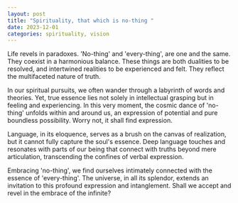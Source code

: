 ```yaml
---
layout: post
title: "Spirituality, that which is no-thing "
date: 2023-12-01
categories: spirituality, vision
---
```


Life revels in paradoxes. 'No-thing' and 'every-thing', are one and the same. They coexist in a harmonious balance. These things are both dualities to be resolved, and intertwined realities to be experienced and felt. They reflect the multifaceted nature of truth.

In our spiritual pursuits, we often wander through a labyrinth of words and theories. Yet, true essence lies not solely in intellectual grasping but in feeling and experiencing. In this very moment, the cosmic dance of 'no-thing' unfolds within and around us, an expression of potential and pure boundless possibility. Worry not, it shall find expression.

Language, in its eloquence, serves as a brush on the canvas of realization, but it cannot fully capture the soul's essence. Deep language touches and resonates with parts of our being that connect with truths beyond mere articulation, transcending the confines of verbal expression.

Embracing 'no-thing', we find ourselves intimately connected with the essence of 'every-thing'. The universe, in all its splendor, extends an invitation to this profound expression and intanglement. Shall we accept and revel in the embrace of the infinite?
